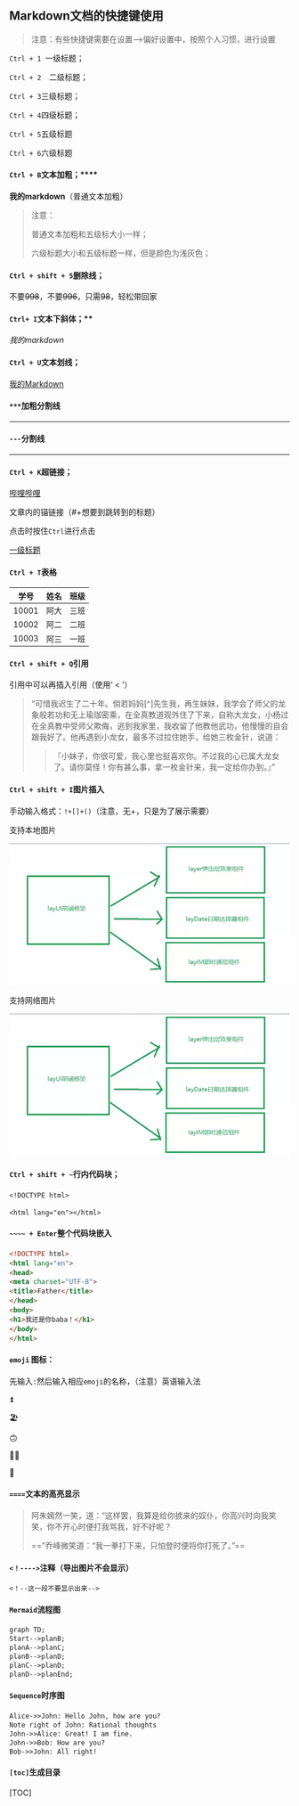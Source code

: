 ## Markdown文档的快捷键使用

> 注意：有些快捷键需要在设置-->偏好设置中，按照个人习惯，进行设置



`Ctrl + 1 `一级标题；

`Ctrl + 2  `二级标题；

`Ctrl + 3`三级标题；

`Ctrl + 4`四级标题；

`Ctrl + 5`五级标题

`Ctrl + 6`六级标题



#### `Ctrl + B`文本加粗；****

**我的markdown**（普通文本加粗）

> 注意：
>
> 普通文本加粗和五级标大小一样；
>
> 六级标题大小和五级标题一样，但是颜色为浅灰色；



#### `Ctrl + shift + 5`删除线；

不要~~998~~，不要~~996~~，只需~~98~~，轻松带回家



#### `Ctrl+ I`文本下斜体；**

*我的markdown*



#### `Ctrl + U`文本划线；<u></u>

<u>我的Markdown</u>



#### `***`加粗分割线

****

#### `---`分割线

---



#### `Ctrl + K`超链接；

[哔哩哔哩](www.bilibili.com)

文章内的锚链接（#+想要到跳转到的标题）

点击时按住`Ctrl`进行点击

[一级标题](#我的Markdown)



#### `Ctrl + T`表格

| 学号  | 姓名 | 班级 |
| :---: | :--: | :--: |
| 10001 | 阿大 | 三班 |
| 10002 | 阿二 | 二班 |
| 10003 | 阿三 | 一班 |



#### `Ctrl + shift + Q`引用

引用中可以再插入引用（使用‘ < ’）

> “可惜我迟生了二十年。倘若妈妈[^]先生我，再生妹妹，我学会了师父的龙象般若功和无上瑜珈密乘，在全真教道观外住了下来，自称大龙女，小杨过在全真教中受师父欺侮，逃到我家里，我收留了他教他武功，他慢慢的自会跟我好了。他再遇到小龙女，最多不过拉住她手，给她三枚金针，说道：
>
> >『小妹子，你很可爱，我心里也挺喜欢你。不过我的心已属大龙女了。请你莫怪！你有甚么事，拿一枚金针来，我一定给你办到。』”



#### `Ctrl + shift + I`图片插入



手动输入格式：`!+[]+()`（注意，无+，只是为了展示需要）



支持本地图片

![layUI](https://raw.githubusercontent.com/1004032560/Typora/master/image/layUI组件.png )

支持网络图片

![2233娘](https://raw.githubusercontent.com/1004032560/Typora/master/image/layUI组件.png)



#### `Ctrl + shift + ~`行内代码块；

`<!DOCTYPE html>`

`<html lang="en"></html>`



#### `~~~~ + Enter`整个代码块嵌入

```HTML
<!DOCTYPE html>
<html lang="en">
<head>
<meta charset="UTF-8">
<title>Father</title>
</head>
<body>
<h1>我还是你baba！</h1>
</body>
</html>
```



#### `emoji` 图标：

先输入`:`然后输入相应`emoji`的名称，（注意）英语输入法

:arrow_double_up:

:beach_umbrella:

:upside_down_face:

:man_scientist:

:school:



#### `====`文本的高亮显示

> 阿朱嫣然一笑，道：“这样罢，我算是给你掳来的奴仆，你高兴时向我笑笑，你不开心时便打我骂我，好不好呢？
>
> ==”乔峰微笑道：“我一拳打下来，只怕登时便将你打死了。”==



#### `<！---->`注释（导出图片不会显示）

`<！--这一段不要显示出来-->`



#### `Mermaid`流程图

```mermaid
graph TD;
Start-->planB;
planA-->planC;
planB-->planD;
planC-->planD;
planD-->planEnd;
```





#### `Sequence`时序图

```sequence
Alice->>John: Hello John, how are you?
Note right of John: Rational thoughts
John->>Alice: Great! I am fine.
John->>Bob: How are you?
Bob->>John: All right!
```





#### `[toc]`生成目录

[TOC]